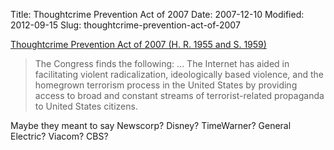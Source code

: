 Title: Thoughtcrime Prevention Act of 2007
Date: 2007-12-10
Modified: 2012-09-15
Slug: thoughtcrime-prevention-act-of-2007

<a href="http://cryptome.org/1984update.htm">Thoughtcrime Prevention Act of 2007 (H. R. 1955 and S. 1959)</a>
<blockquote>The Congress finds the following:
...
The Internet has aided in facilitating violent radicalization, ideologically based violence, and the homegrown terrorism process in the United States by providing access to broad and constant streams of terrorist-related propaganda to United States citizens.</blockquote>

Maybe they meant to say Newscorp? Disney? TimeWarner? General Electric? Viacom? CBS?
